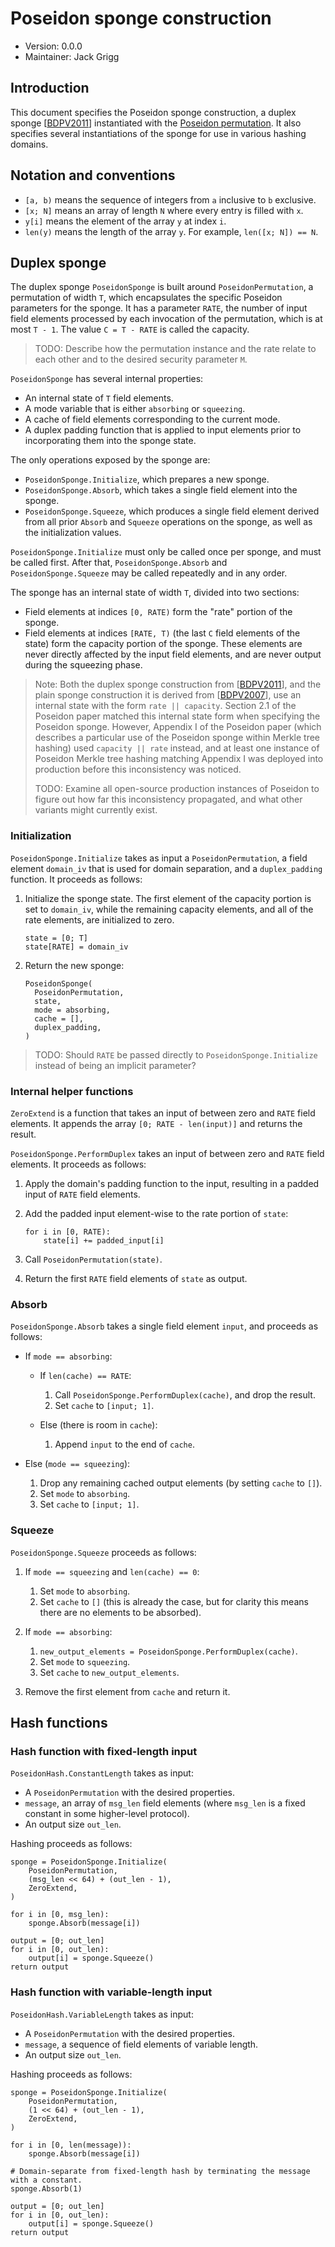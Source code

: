 # Poseidon sponge construction

- Version: 0.0.0
- Maintainer: Jack Grigg

## Introduction

This document specifies the Poseidon sponge construction, a duplex sponge [[BDPV2011]]
instantiated with the [Poseidon permutation]. It also specifies several instantiations of
the sponge for use in various hashing domains.

[BDPV2011]: https://keccak.team/files/SpongeDuplex.pdf
[Poseidon permutation]: ./poseidon-permutation.md

## Notation and conventions

- `[a, b)` means the sequence of integers from `a` inclusive to `b` exclusive.
- `[x; N]` means an array of length `N` where every entry is filled with `x`.
- `y[i]` means the element of the array `y` at index `i`.
- `len(y)` means the length of the array `y`. For example, `len([x; N]) == N`.

## Duplex sponge

The duplex sponge `PoseidonSponge` is built around `PoseidonPermutation`, a permutation of
width `T`, which encapsulates the specific Poseidon parameters for the sponge. It has a
parameter `RATE`, the number of input field elements processed by each invocation of the
permutation, which is at most `T - 1`. The value `C = T - RATE` is called the capacity.

> TODO: Describe how the permutation instance and the rate relate to each other and to the
> desired security parameter `M`.

`PoseidonSponge` has several internal properties:
- An internal state of `T` field elements.
- A mode variable that is either `absorbing` or `squeezing`.
- A cache of field elements corresponding to the current mode.
- A duplex padding function that is applied to input elements prior to incorporating them
  into the sponge state.

The only operations exposed by the sponge are:
- `PoseidonSponge.Initialize`, which prepares a new sponge.
- `PoseidonSponge.Absorb`, which takes a single field element into the sponge.
- `PoseidonSponge.Squeeze`, which produces a single field element derived from all prior
  `Absorb` and `Squeeze` operations on the sponge, as well as the initialization values.

`PoseidonSponge.Initialize` must only be called once per sponge, and must be called first.
After that, `PoseidonSponge.Absorb` and `PoseidonSponge.Squeeze` may be called repeatedly
and in any order.

The sponge has an internal state of width `T`, divided into two sections:
- Field elements at indices `[0, RATE)` form the "rate" portion of the sponge.
- Field elements at indices `[RATE, T)` (the last `C` field elements of the state) form
  the capacity portion of the sponge. These elements are never directly affected by the
  input field elements, and are never output during the squeezing phase.

> Note: Both the duplex sponge construction from [[BDPV2011]], and the plain sponge
> construction it is derived from [[BDPV2007]], use an internal state with the form
> `rate || capacity`. Section 2.1 of the Poseidon paper matched this internal state form
> when specifying the Poseidon sponge. However, Appendix I of the Poseidon paper (which
> describes a particular use of the Poseidon sponge within Merkle tree hashing) used
> `capacity || rate` instead, and at least one instance of Poseidon Merkle tree hashing
> matching Appendix I was deployed into production before this inconsistency was noticed.
>
> TODO: Examine all open-source production instances of Poseidon to figure out how far
> this inconsistency propagated, and what other variants might currently exist.

[BDPV2007]: https://keccak.team/files/SpongeFunctions.pdf

### Initialization

`PoseidonSponge.Initialize` takes as input a `PoseidonPermutation`, a field element
`domain_iv` that is used for domain separation, and a `duplex_padding` function. It
proceeds as follows:

1. Initialize the sponge state. The first element of the capacity portion is set to
   `domain_iv`, while the remaining capacity elements, and all of the rate elements, are
   initialized to zero.
   ```
   state = [0; T]
   state[RATE] = domain_iv
   ```

2. Return the new sponge:
   ```
   PoseidonSponge(
     PoseidonPermutation,
     state,
     mode = absorbing,
     cache = [],
     duplex_padding,
   )
   ```

> TODO: Should `RATE` be passed directly to `PoseidonSponge.Initialize` instead of being
> an implicit parameter?

### Internal helper functions

`ZeroExtend` is a function that takes an input of between zero and `RATE` field elements.
It appends the array `[0; RATE - len(input)]` and returns the result.

`PoseidonSponge.PerformDuplex` takes an input of between zero and `RATE` field elements.
It proceeds as follows:

1. Apply the domain's padding function to the input, resulting in a padded input of `RATE`
   field elements.

2. Add the padded input element-wise to the rate portion of `state`:
   ```
   for i in [0, RATE):
       state[i] += padded_input[i]
   ```

3. Call `PoseidonPermutation(state)`.

4. Return the first `RATE` field elements of `state` as output.

### Absorb

`PoseidonSponge.Absorb` takes a single field element `input`, and proceeds as follows:

- If `mode == absorbing`:
  - If `len(cache) == RATE`:
    1. Call `PoseidonSponge.PerformDuplex(cache)`, and drop the result.
    2. Set `cache` to `[input; 1]`.

  - Else (there is room in `cache`):
    1. Append `input` to the end of `cache`.

- Else (`mode == squeezing`):
  1. Drop any remaining cached output elements (by setting `cache` to `[]`).
  2. Set `mode` to `absorbing`.
  3. Set `cache` to `[input; 1]`.

### Squeeze

`PoseidonSponge.Squeeze` proceeds as follows:

1. If `mode == squeezing` and `len(cache) == 0`:
   1. Set `mode` to `absorbing`.
   2. Set `cache` to `[]` (this is already the case, but for clarity this means there are
      no elements to be absorbed).

2. If `mode == absorbing`:
   1. `new_output_elements = PoseidonSponge.PerformDuplex(cache)`.
   2. Set `mode` to `squeezing`.
   3. Set `cache` to `new_output_elements`.

3. Remove the first element from `cache` and return it.

## Hash functions

### Hash function with fixed-length input

`PoseidonHash.ConstantLength` takes as input:

- A `PoseidonPermutation` with the desired properties.
- `message`, an array of `msg_len` field elements (where `msg_len` is a fixed constant in
  some higher-level protocol).
- An output size `out_len`.

Hashing proceeds as follows:

```
sponge = PoseidonSponge.Initialize(
    PoseidonPermutation,
    (msg_len << 64) + (out_len - 1),
    ZeroExtend,
)

for i in [0, msg_len):
    sponge.Absorb(message[i])

output = [0; out_len]
for i in [0, out_len):
    output[i] = sponge.Squeeze()
return output
```

### Hash function with variable-length input

`PoseidonHash.VariableLength` takes as input:

- A `PoseidonPermutation` with the desired properties.
- `message`, a sequence of field elements of variable length.
- An output size `out_len`.

Hashing proceeds as follows:

```
sponge = PoseidonSponge.Initialize(
    PoseidonPermutation,
    (1 << 64) + (out_len - 1),
    ZeroExtend,
)

for i in [0, len(message)):
    sponge.Absorb(message[i])

# Domain-separate from fixed-length hash by terminating the message with a constant.
sponge.Absorb(1)

output = [0; out_len]
for i in [0, out_len):
    output[i] = sponge.Squeeze()
return output
```
